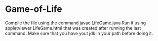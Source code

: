 # Game-of-Life
Compile the file using the command javac LifeGame.java
Run it using appletviewer LifeGame.html that was created after running the last command.
Make sure that you have yout jdk in your path before doing it.
